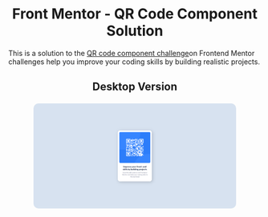 <h1 align="center">Front Mentor - QR Code Component Solution</h1>

<p>This is a solution to the <a href="https://www.frontendmentor.io/challenges/qr-code-component-iux_sIO_H">QR code component challenge</a>on Frontend Mentor challenges help you improve your coding skills by building realistic projects. </p>

<h2 align="center">Desktop Version
  <p align="center">
    <img src="./design/desktop.png" width=80%  align="center" style="border-radius:10px"/>
  </p>
</h2>